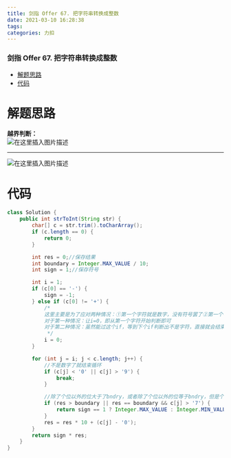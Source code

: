 ```yaml
---
title: 剑指 Offer 67. 把字符串转换成整数
date: 2021-03-10 16:28:38
tags: 
categories: 力扣
---
```


<!--more-->

### 剑指 Offer 67. 把字符串转换成整数

- [解题思路](#_2)
- [代码](#_12)

# 解题思路

**越界判断：**  
![在这里插入图片描述](https://img-blog.csdnimg.cn/20210309223817589.png?x-oss-process=image/watermark,type_ZmFuZ3poZW5naGVpdGk,shadow_10,text_aHR0cHM6Ly9ibG9nLmNzZG4ubmV0L3FxXzIxMDQwNTU5,size_16,color_FFFFFF,t_70)

---

![在这里插入图片描述](https://img-blog.csdnimg.cn/20210309223708493.png?x-oss-process=image/watermark,type_ZmFuZ3poZW5naGVpdGk,shadow_10,text_aHR0cHM6Ly9ibG9nLmNzZG4ubmV0L3FxXzIxMDQwNTU5,size_16,color_FFFFFF,t_70)

# 代码

```java
class Solution {
    public int strToInt(String str) {
        char[] c = str.trim().toCharArray();
        if (c.length == 0) {
            return 0;
        }

        int res = 0;//保存结果
        int boundary = Integer.MAX_VALUE / 10;
        int sign = 1;//保存符号

        int i = 1;
        if (c[0] == '-') {
            sign = -1;
        } else if (c[0] != '+') {
            /*
            这里主要是为了应对两种情况：①第一个字符就是数字，没有符号罢了②第一个字符不是符号，是字母
            对于第一种情况：让i=0，即从第一个字符开始判断即可
            对于第二种情况：虽然能过这个if，等到下个if判断出不是字符，直接就会结束循环了
             */
            i = 0;
        }

        for (int j = i; j < c.length; j++) {
            //不是数字了就结束循环
            if (c[j] < '0' || c[j] > '9') {
                break;
            }

            //除了个位以外的位大于了bndry，或者除了个位以外的位等于bndry，但是个位大于7了也是越界
            if (res > boundary || res == boundary && c[j] > '7') {
                return sign == 1 ? Integer.MAX_VALUE : Integer.MIN_VALUE;
            }
            res = res * 10 + (c[j] - '0');
        }
        return sign * res;
    }
}
```